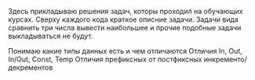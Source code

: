 Здесь прикладываю решения задач, которы проходил на обучающих курсах. 
Сверху каждого кода краткое описние задачи.
Задачи вида сравнить три числа вывести наибольшее и прочие подобные задачи выкладываться не будут.

Понимаю какие типы данных есть и чем отличаются
Отличия In, Out, In/Out, Const, Temp
Отличия префиксных от постфиксных инкременто/декрементов
